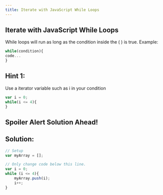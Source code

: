 ```yaml
---
title: Iterate with JavaScript While Loops
---
```

## Iterate with JavaScript While Loops
While loops will run as long as the condition inside the ( ) is true.
Example:
```javascript
while(condition){
code...
}
```

## Hint 1:
Use a iterator variable such as i in your condition
```javascript
var i = 0;
while(i <= 4){
}
```

## Spoiler Alert Solution Ahead!

## Solution:

```javascript
// Setup
var myArray = [];

// Only change code below this line.
var i = 0;
while (i <= 4){
    myArray.push(i);
    i++;
}
```
